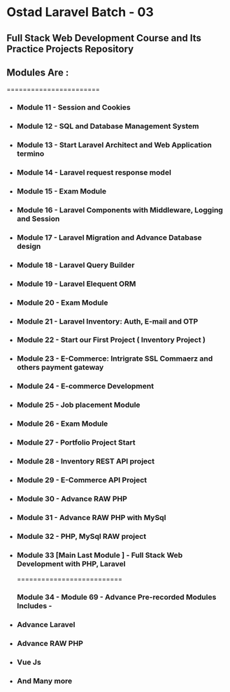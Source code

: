 # Ostad Laravel Batch - 03
## Full Stack Web Development Course and Its Practice Projects Repository 

## Modules Are : 
=======================
* ### Module 11 - Session and Cookies
* ### Module 12 - SQL and Database Management System
* ### Module 13 - Start Laravel Architect and Web Application termino
* ### Module 14 - Laravel request response model
* ### Module 15 - Exam Module 
* ### Module 16 - Laravel Components with Middleware, Logging and Session
* ### Module 17 - Laravel Migration and Advance Database design
* ### Module 18 - Laravel Query Builder
* ### Module 19 - Laravel Elequent ORM
* ### Module 20 - Exam Module
* ### Module 21 - Laravel Inventory: Auth, E-mail and OTP
* ### Module 22 - Start our First Project ( Inventory Project )
* ### Module 23 - E-Commerce: Intrigrate SSL Commaerz and others payment gateway
* ### Module 24 - E-commerce Development
* ### Module 25 - Job placement Module
* ### Module 26 - Exam Module
* ### Module 27 - Portfolio Project Start
* ### Module 28 - Inventory REST API project
* ### Module 29 - E-Commerce API Project
* ### Module 30 - Advance RAW PHP
* ### Module 31 - Advance RAW PHP with MySql
* ### Module 32 - PHP, MySql RAW project
* ### Module 33 [Main Last Module ] - Full Stack Web Development with PHP, Laravel

  ==========================
  ### Module 34 - Module 69 -  Advance Pre-recorded Modules Includes -
* ### Advance Laravel
* ### Advance RAW PHP
* ### Vue Js
* ### And Many more 
